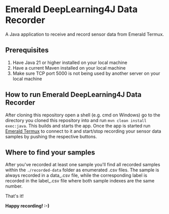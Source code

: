 # Emerald DeepLearning4J Data Recorder
A Java application to receive and record sensor data from Emerald Termux.

## Prerequisites
1. Have Java 21 or higher installed on your local machine
2. Have a current Maven installed on your local machine
3. Make sure TCP port 5000 is not being used by another server on your local machine

## How to run Emerald DeepLearning4J Data Recorder
After cloning this repository open a shell (e.g. cmd on Windows) go to the directory you cloned this repository into and run `mvn clean install exec:java`. This builds and starts the app. Once the app is started run [Emerald Termux](https://github.com/emerald-iot-ai/emerald-termux) to connect to it and start/stop recording your sensor data samples by pushing the respective buttons.

## Where to find your samples
After you've recorded at least one sample you'll find all recorded samples within the `./recorded-data` folder as enumerated .csv files. The sample is always recorded in a data_<sample index>.csv file, while the corresponding label is recorded in the label_<sample index>.csv file where both sample indexes are the same number.

That's it!

**Happy recording! :-)**
